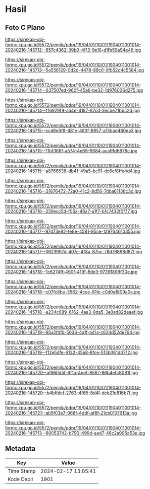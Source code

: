 # Hasil

## Foto C Plano

https://sirekap-obj-formc.kpu.go.id/5572/pemilu/pdpr/19/04/01/10/01/1904011001014-20240216-145712--857c4362-39b0-4f13-9e10-d1fb59a94e46.jpg

https://sirekap-obj-formc.kpu.go.id/5572/pemilu/pdpr/19/04/01/10/01/1904011001014-20240216-145713--5e556129-0d2d-4478-89c0-0fb52d4c5584.jpg

https://sirekap-obj-formc.kpu.go.id/5572/pemilu/pdpr/19/04/01/10/01/1904011001014-20240216-145714--637507ed-960f-45a6-be32-1d976006d275.jpg

https://sirekap-obj-formc.kpu.go.id/5572/pemilu/pdpr/19/04/01/10/01/1904011001014-20240216-145714--f16929f9-aa4e-4187-87cd-3ecbe71bbc2d.jpg

https://sirekap-obj-formc.kpu.go.id/5572/pemilu/pdpr/19/04/01/10/01/1904011001014-20240216-145715--ccd6e0f8-881e-483f-8657-af3bad480ea3.jpg

https://sirekap-obj-formc.kpu.go.id/5572/pemilu/pdpr/19/04/01/10/01/1904011001014-20240216-145715--11bf366f-a574-4e69-9684-acafffd6876c.jpg

https://sirekap-obj-formc.kpu.go.id/5572/pemilu/pdpr/19/04/01/10/01/1904011001014-20240216-145715--a8766538-db41-49a5-bc91-dc6cf8ffe4d4.jpg

https://sirekap-obj-formc.kpu.go.id/5572/pemilu/pdpr/19/04/01/10/01/1904011001014-20240216-145716--31876472-72a0-41c2-8d56-7dba61138c3d.jpg

https://sirekap-obj-formc.kpu.go.id/5572/pemilu/pdpr/19/04/01/10/01/1904011001014-20240216-145716--259ecc5d-f05a-46a7-a1f7-b1c7432f0f77.jpg

https://sirekap-obj-formc.kpu.go.id/5572/pemilu/pdpr/19/04/01/10/01/1904011001014-20240216-145717--97d73e82-fe8e-4581-95ce-129764610355.jpg

https://sirekap-obj-formc.kpu.go.id/5572/pemilu/pdpr/19/04/01/10/01/1904011001014-20240216-145717--0623997d-407e-4f8a-87bc-76d76898d87f.jpg

https://sirekap-obj-formc.kpu.go.id/5572/pemilu/pdpr/19/04/01/10/01/1904011001014-20240216-145718--1c6274ff-490f-419f-8de3-97391899f30e.jpg

https://sirekap-obj-formc.kpu.go.id/5572/pemilu/pdpr/19/04/01/10/01/1904011001014-20240216-145718--c07fc8be-3562-4cee-81fe-c0d0a1809a0e.jpg

https://sirekap-obj-formc.kpu.go.id/5572/pemilu/pdpr/19/04/01/10/01/1904011001014-20240216-145718--e234c689-6162-4aa3-8da5-3e0ad82deaef.jpg

https://sirekap-obj-formc.kpu.go.id/5572/pemilu/pdpr/19/04/01/10/01/1904011001014-20240216-145719--95a2f4fb-5636-4a1f-a41a-c624d52de764.jpg

https://sirekap-obj-formc.kpu.go.id/5572/pemilu/pdpr/19/04/01/10/01/1904011001014-20240216-145719--f12e5dfe-6132-45a8-8fce-513b061d4712.jpg

https://sirekap-obj-formc.kpu.go.id/5572/pemilu/pdpr/19/04/01/10/01/1904011001014-20240216-145720--af960d5f-8f1a-4eef-8587-86b4efc8081f.jpg

https://sirekap-obj-formc.kpu.go.id/5572/pemilu/pdpr/19/04/01/10/01/1904011001014-20240216-145720--b4bffdcf-2763-4f65-8d4f-dcb21d816b7f.jpg

https://sirekap-obj-formc.kpu.go.id/5572/pemilu/pdpr/19/04/01/10/01/1904011001014-20240216-145721--ab5f03e7-068f-4ddf-af8f-21cb0107613a.jpg

https://sirekap-obj-formc.kpu.go.id/5572/pemilu/pdpr/19/04/01/10/01/1904011001014-20240216-145713--60053742-b790-499d-aed7-46c2a995a53e.jpg


## Metadata

| Key        | Value               |
| ---------- | ------------------- |
| Time Stamp | 2024-02-17 13:05:41 |
| Kode Dapil | 1901                |



